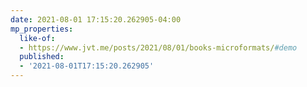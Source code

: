 ```yaml
---
date: 2021-08-01 17:15:20.262905-04:00
mp_properties:
  like-of:
  - https://www.jvt.me/posts/2021/08/01/books-microformats/#demo
  published:
  - '2021-08-01T17:15:20.262905'
---
```


